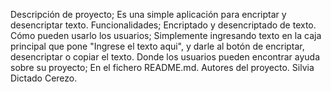 Descripción de proyecto;
Es una simple aplicación para encriptar y desencriptar texto.
Funcionalidades;
Encriptado y desencriptado de texto.
Cómo pueden usarlo los usuarios;
Simplemente ingresando texto en la caja principal que pone "Ingrese el texto aqui", y darle al botón de encriptar, desencriptar o copiar el texto.
Donde los usuarios pueden encontrar ayuda sobre su proyecto;
En el fichero README.md.
Autores del proyecto.
Silvia Dictado Cerezo.
